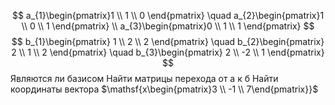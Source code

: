 $$
a_{1}\begin{pmatrix}1 \\
1 \\
0
\end{pmatrix} \quad
a_{2}\begin{pmatrix}1 \\
0 \\
1
\end{pmatrix} \\
a_{3}\begin{pmatrix}0 \\
1 \\
1
\end{pmatrix}
$$
$$
b_{1}\begin{pmatrix}
1 \\
2 \\
2
\end{pmatrix} \quad
b_{2}\begin{pmatrix}
2 \\
1 \\
2
\end{pmatrix} \quad
b_{3}\begin{pmatrix}
2 \\
-2 \\
1
\end{pmatrix}
$$
Являются ли базисом
Найти матрицы перехода от a к б
Найти координаты вектора $\mathsf{x\begin{pmatrix}3 \\ -1 \\ 7\end{pmatrix}}$
